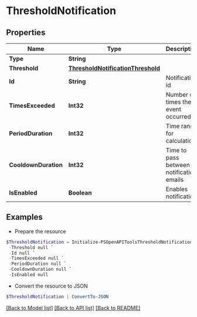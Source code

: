 # ThresholdNotification
## Properties

Name | Type | Description | Notes
------------ | ------------- | ------------- | -------------
**Type** | **String** |  | 
**Threshold** | [**ThresholdNotificationThreshold**](ThresholdNotificationThreshold.md) |  | [optional] 
**Id** | **String** | Notification id | [optional] 
**TimesExceeded** | **Int32** | Number of times the event occurred | [optional] 
**PeriodDuration** | **Int32** | Time range for calculation | [optional] 
**CooldownDuration** | **Int32** | Time to pass between notification emails | [optional] 
**IsEnabled** | **Boolean** | Enables notification | [optional] 

## Examples

- Prepare the resource
```powershell
$ThresholdNotification = Initialize-PSOpenAPIToolsThresholdNotification  -Type null `
 -Threshold null `
 -Id null `
 -TimesExceeded null `
 -PeriodDuration null `
 -CooldownDuration null `
 -IsEnabled null
```

- Convert the resource to JSON
```powershell
$ThresholdNotification | ConvertTo-JSON
```

[[Back to Model list]](../README.md#documentation-for-models) [[Back to API list]](../README.md#documentation-for-api-endpoints) [[Back to README]](../README.md)


